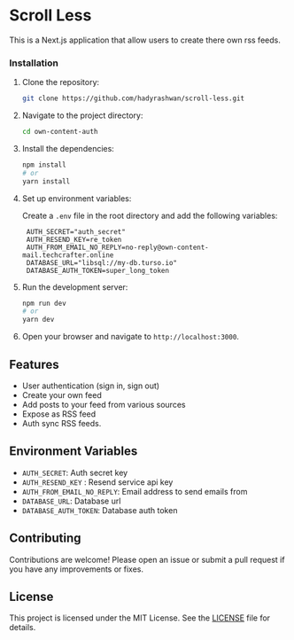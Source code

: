 # Scroll Less

This is a Next.js application that allow users to create there own rss feeds.

### Installation

1. Clone the repository:

   ```bash
   git clone https://github.com/hadyrashwan/scroll-less.git
   ```

2. Navigate to the project directory:

   ```bash
   cd own-content-auth
   ```

3. Install the dependencies:

   ```bash
   npm install
   # or
   yarn install
   ```

4. Set up environment variables:

   Create a `.env` file in the root directory and add the following variables:

   ```env
    AUTH_SECRET="auth_secret"
    AUTH_RESEND_KEY=re_token
    AUTH_FROM_EMAIL_NO_REPLY=no-reply@own-content-mail.techcrafter.online
    DATABASE_URL="libsql://my-db.turso.io"
    DATABASE_AUTH_TOKEN=super_long_token
   ```

5. Run the development server:

   ```bash
   npm run dev
   # or
   yarn dev
   ```

6. Open your browser and navigate to `http://localhost:3000`.

## Features

- User authentication (sign in, sign out)
- Create your own feed
- Add posts to your feed from various sources
- Expose as RSS feed
- Auth sync RSS feeds.

## Environment Variables

- `AUTH_SECRET`: Auth secret key
- `AUTH_RESEND_KEY` : Resend service api key
- `AUTH_FROM_EMAIL_NO_REPLY`: Email address to send emails from
- `DATABASE_URL`: Database url
- `DATABASE_AUTH_TOKEN`: Database auth token
## Contributing

Contributions are welcome! Please open an issue or submit a pull request if you have any improvements or fixes.

## License

This project is licensed under the MIT License. See the [LICENSE](LICENSE) file for details.

